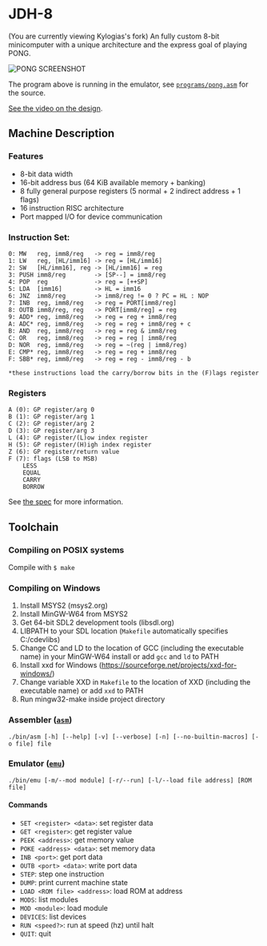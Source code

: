 # JDH-8
(You are currently viewing Kylogias's fork)
An fully custom 8-bit minicomputer with a unique architecture and the express goal of playing PONG.

![PONG SCREENSHOT](images/PONG.png)

The program above is running in the emulator, see [`programs/pong.asm`](programs/pong.asm) for the source.

[See the video on the design](https://youtu.be/7A1SzIIKMho).

## Machine Description

### Features
- 8-bit data width
- 16-bit address bus (64 KiB available memory + banking)
- 8 fully general purpose registers (5 normal + 2 indirect address + 1 flags)
- 16 instruction RISC architecture
- Port mapped I/O for device communication

### Instruction Set:
```
0: MW   reg, imm8/reg   -> reg = imm8/reg
1: LW   reg, [HL/imm16] -> reg = [HL/imm16]
2: SW   [HL/imm16], reg -> [HL/imm16] = reg
3: PUSH imm8/reg        -> [SP--] = imm8/reg
4: POP  reg             -> reg = [++SP]
5: LDA  [imm16]         -> HL = imm16
6: JNZ  imm8/reg        -> imm8/reg != 0 ? PC = HL : NOP
7: INB  reg, imm8/reg   -> reg = PORT[imm8/reg]
8: OUTB imm8/reg, reg   -> PORT[imm8/reg] = reg
9: ADD* reg, imm8/reg   -> reg = reg + imm8/reg
A: ADC* reg, imm8/reg   -> reg = reg + imm8/reg + c
B: AND  reg, imm8/reg   -> reg = reg & imm8/reg
C: OR   reg, imm8/reg   -> reg = reg | imm8/reg
D: NOR  reg, imm8/reg   -> reg = ~(reg | imm8/reg)
E: CMP* reg, imm8/reg   -> reg = reg + imm8/reg
F: SBB* reg, imm8/reg   -> reg = reg - imm8/reg - b

*these instructions load the carry/borrow bits in the (F)lags register
```

### Registers
```
A (0): GP register/arg 0
B (1): GP register/arg 1
C (2): GP register/arg 2
D (3): GP register/arg 3
L (4): GP register/(L)ow index register
H (5): GP register/(H)igh index register
Z (6): GP register/return value
F (7): flags (LSB to MSB)
    LESS
    EQUAL
    CARRY
    BORROW
```

See [the spec](SPEC.txt) for more information.

## Toolchain

### Compiling on POSIX systems
Compile with `$ make`

### Compiling on Windows
1. Install MSYS2 (msys2.org)
2. Install MinGW-W64 from MSYS2
3. Get 64-bit SDL2 development tools (libsdl.org)
4. LIBPATH to your SDL location (`Makefile` automatically specifies C:/cdevlibs)
5. Change CC and LD to the location of GCC (including the executable name) in your MinGW-W64 install or add `gcc` and `ld` to PATH
6. Install xxd for Windows (https://sourceforge.net/projects/xxd-for-windows/)
7. Change variable XXD in `Makefile` to the location of XXD (including the executable name) or add `xxd` to PATH
8. Run mingw32-make inside project directory

### **Assembler** ([`asm`](./asm))
`./bin/asm [-h] [--help] [-v] [--verbose] [-n] [--no-builtin-macros] [-o file] file`

### **Emulator** ([`emu`](./emu))
`./bin/emu [-m/--mod module] [-r/--run] [-l/--load file address] [ROM file]`
#### Commands
- `SET <register> <data>`: set register data
- `GET <register>`: get register value
- `PEEK <address>`: get memory value
- `POKE <address> <data>`: set memory data
- `INB <port>`: get port data
- `OUTB <port> <data>`: write port data
- `STEP`: step one instruction
- `DUMP`: print current machine state
- `LOAD <ROM file> <address>`: load ROM at address
- `MODS`: list modules
- `MOD <module>`: load module
- `DEVICES`: list devices
- `RUN <speed?>`: run at speed (hz) until halt
- `QUIT`: quit
